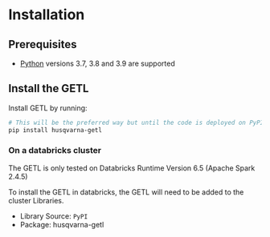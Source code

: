 # Installation

## Prerequisites

- [Python](https://www.python.org/downloads/) versions 3.7, 3.8 and 3.9 are supported

## Install the GETL

Install GETL by running:

```sh
# This will be the preferred way but until the code is deployed on PyPI, this is not possible
pip install husqvarna-getl
```

### On a databricks cluster

The GETL is only tested on Databricks Runtime Version 6.5 (Apache Spark 2.4.5)

To install the GETL in databricks, the GETL will need to be added to the cluster Libraries.

- Library Source: `PyPI`
- Package: husqvarna-getl

